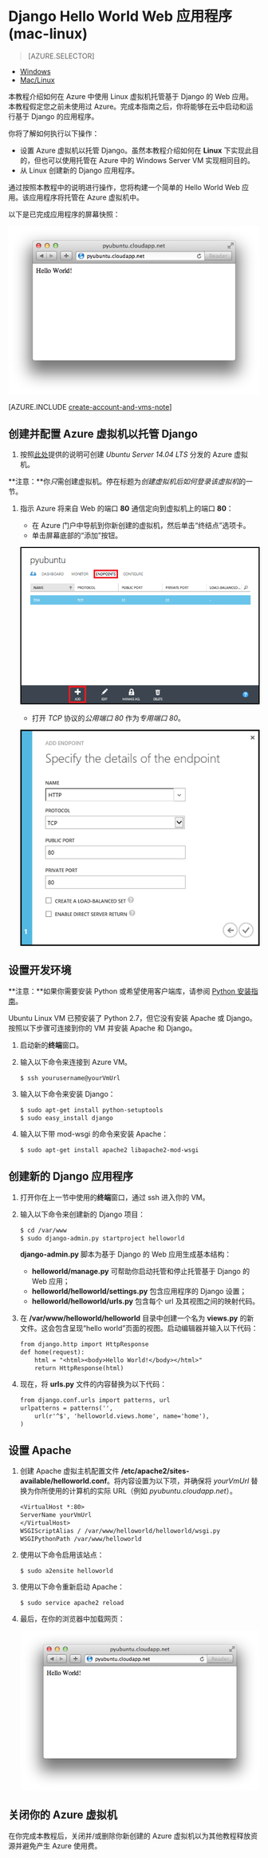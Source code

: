 <properties 
	pageTitle="在 Mac 上使用 Django 的 Python Web 应用| Azure" 
	description="本教程演示如何在 Azure 中使用 Linux 虚拟机托管基于 Django 的 Web 应用。" 
	services="virtual-machines" 
	documentationCenter="python" 
	authors="huguesv" 
	manager="wpickett" 
	editor=""/>

<tags 
	ms.service="virtual-machines" 
	ms.date="11/17/2015" 
	wacn.date="01/21/2016"/>





# Django Hello World Web 应用程序(mac-linux)

> [AZURE.SELECTOR]
- [Windows](/documentation/articles/web-app-with-django)
- [Mac/Linux](/documentation/articles/django-hello-world-(maclinux))

本教程介绍如何在 Azure 中使用 Linux 虚拟机托管基于 Django 的 Web 应用。本教程假定您之前未使用过 Azure。完成本指南之后，你将能够在云中启动和运行基于 Django 的应用程序。

你将了解如何执行以下操作：

* 设置 Azure 虚拟机以托管 Django。虽然本教程介绍如何在 **Linux** 下实现此目的，但也可以使用托管在 Azure 中的 Windows Server VM 实现相同目的。 
* 从 Linux 创建新的 Django 应用程序。

通过按照本教程中的说明进行操作，您将构建一个简单的 Hello World Web 应用。该应用程序将托管在 Azure 虚拟机中。

以下是已完成应用程序的屏幕快照：

![显示 Azure 上的 hello world 页面的浏览器窗口](./media/virtual-machines-python-django-web-app-linux/mac-linux-django-helloworld-browser.png)

[AZURE.INCLUDE [create-account-and-vms-note](../includes/create-account-and-vms-note.md)]

## 创建并配置 Azure 虚拟机以托管 Django

1. 按照[此处][portal-vm]提供的说明可创建 *Ubuntu Server 14.04 LTS* 分发的 Azure 虚拟机。

  **注意：**你*只*需创建虚拟机。停在标题为*创建虚拟机后如何登录该虚拟机*的一节。

1. 指示 Azure 将来自 Web 的端口 **80** 通信定向到虚拟机上的端口 **80**：
	* 在 Azure 门户中导航到你新创建的虚拟机，然后单击“终结点”选项卡。
	* 单击屏幕底部的“添加”按钮。
	
	![添加终结点](./media/virtual-machines-python-django-web-app-linux/mac-linux-django-helloworld-add-endpoint.png)
	
	* 打开 *TCP* 协议的*公用端口 80* 作为*专用端口 80*。
	
	![端口 80](./media/virtual-machines-python-django-web-app-linux/mac-linux-django-helloworld-port80.png)

## <a id="setup"> </a>设置开发环境

**注意：**如果你需要安装 Python 或希望使用客户端库，请参阅 [Python 安装指南](/documentation/articles/python-how-to-install)。

Ubuntu Linux VM 已预安装了 Python 2.7，但它没有安装 Apache 或 Django。按照以下步骤可连接到你的 VM 并安装 Apache 和 Django。

1.  启动新的**终端**窗口。
    
1.  输入以下命令来连接到 Azure VM。

		$ ssh yourusername@yourVmUrl

1.  输入以下命令来安装 Django：

		$ sudo apt-get install python-setuptools
		$ sudo easy_install django

1.  输入以下带 mod-wsgi 的命令来安装 Apache：

		$ sudo apt-get install apache2 libapache2-mod-wsgi


## 创建新的 Django 应用程序

1.  打开你在上一节中使用的**终端**窗口，通过 ssh 进入你的 VM。
    
1.  输入以下命令来创建新的 Django 项目：

		$ cd /var/www
		$ sudo django-admin.py startproject helloworld

    **django-admin.py** 脚本为基于 Django 的 Web 应用生成基本结构：
    -   **helloworld/manage.py** 可帮助你启动托管和停止托管基于 Django 的 Web 应用；
    -   **helloworld/helloworld/settings.py** 包含应用程序的 Django 设置；
    -   **helloworld/helloworld/urls.py** 包含每个 url 及其视图之间的映射代码。

1.  在 **/var/www/helloworld/helloworld** 目录中创建一个名为 **views.py** 的新文件。这会包含呈现“hello world”页面的视图。启动编辑器并输入以下代码：
		
		from django.http import HttpResponse
		def home(request):
    		html = "<html><body>Hello World!</body></html>"
    		return HttpResponse(html)

1.  现在，将 **urls.py** 文件的内容替换为以下代码：

		from django.conf.urls import patterns, url
		urlpatterns = patterns('',
			url(r'^$', 'helloworld.views.home', name='home'),
		)


## 设置 Apache

1.  创建 Apache 虚拟主机配置文件 **/etc/apache2/sites-available/helloworld.conf**。将内容设置为以下项，并确保将 *yourVmUrl* 替换为你所使用的计算机的实际 URL（例如 *pyubuntu.cloudapp.net*）。

		<VirtualHost *:80>
		ServerName yourVmUrl
		</VirtualHost>
		WSGIScriptAlias / /var/www/helloworld/helloworld/wsgi.py
		WSGIPythonPath /var/www/helloworld

1.  使用以下命令启用该站点：

        $ sudo a2ensite helloworld

1.  使用以下命令重新启动 Apache：

        $ sudo service apache2 reload

1.  最后，在你的浏览器中加载网页：

	![显示 Azure 上的 hello world 页面的浏览器窗口](./media/virtual-machines-python-django-web-app-linux/mac-linux-django-helloworld-browser.png)


## 关闭你的 Azure 虚拟机

在你完成本教程后，关闭并/或删除你新创建的 Azure 虚拟机以为其他教程释放资源并避免产生 Azure 使用费。


[portal-vm]: /documentation/articles/virtual-machines-linux-tutorial-portal-rm
<!---HONumber=70-->